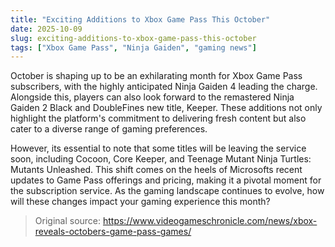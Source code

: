 ```yaml
---
title: "Exciting Additions to Xbox Game Pass This October"
date: 2025-10-09
slug: exciting-additions-to-xbox-game-pass-this-october
tags: ["Xbox Game Pass", "Ninja Gaiden", "gaming news"]
---
```


October is shaping up to be an exhilarating month for Xbox Game Pass subscribers, with the highly anticipated Ninja Gaiden 4 leading the charge. Alongside this, players can also look forward to the remastered Ninja Gaiden 2 Black and DoubleFines new title, Keeper. These additions not only highlight the platform's commitment to delivering fresh content but also cater to a diverse range of gaming preferences.

However, its essential to note that some titles will be leaving the service soon, including Cocoon, Core Keeper, and Teenage Mutant Ninja Turtles: Mutants Unleashed. This shift comes on the heels of Microsofts recent updates to Game Pass offerings and pricing, making it a pivotal moment for the subscription service. As the gaming landscape continues to evolve, how will these changes impact your gaming experience this month?

> Original source: https://www.videogameschronicle.com/news/xbox-reveals-octobers-game-pass-games/